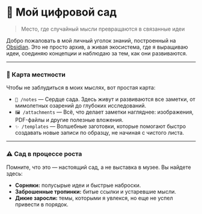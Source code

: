 # 🌱 Мой цифровой сад

> Место, где случайный мысли превращаются в связанные идеи

Добро пожаловать в мой личный уголок знаний, построенный на [Obsidian](https://obsidian.md/). Это не просто архив, а живая экосистема, где я выращиваю идеи, соединяю концепции и наблюдаю за тем, как они развиваются.

---
### 🧭 Карта местности 

Чтобы не заблудиться в моих мыслях, вот простая карта:
* `📂 /notes` — Сердце сада. Здесь живут и развиваются все заметки, от мимолетных озарений до глубоких исследований.
* `🖼️ /attachments` — Всё, что делает заметки нагляднее: изображения, PDF-файлы и другие полезные вложения.
* `✨ /templates` — Волшебные заготовки, которые помогают быстро создавать новые записи по образцу, не начиная с чистого листа.

--- 
### ⚠️ Сад в процессе роста 

Помните, что это — настоящий сад, а не выставка в музее. Вы найдете здесь:
* **Сорняки:** полусырые идеи и быстрые наброски.
* **Заброшенные тропинки:** битые ссылки и устаревшие мысли.
* **Дикие заросли:** темы, которыми я увлекся, но еще не успел привести в порядок.